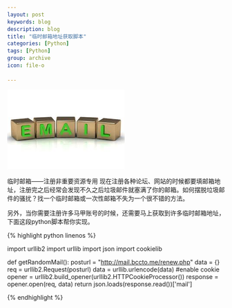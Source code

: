 ```yaml
---
layout: post
keywords: blog
description: blog
title: "临时邮箱地址获取脚本"
categories: [Python]
tags: [Python]
group: archive
icon: file-o

---
```


![image](/assets/images/2013-05-23-mail.jpeg)

临时邮箱——注册非重要资源专用
现在注册各种论坛、网站的时候都要填邮箱地址，注册完之后经常会发现不久之后垃圾邮件就塞满了你的邮箱。如何摆脱垃圾邮件的骚扰？找一个临时邮箱或一次性邮箱不失为一个很不错的方法。

另外，当你需要注册许多马甲账号的时候，还需要马上获取到许多临时邮箱地址，下面这段python脚本帮你实现。

{% highlight python linenos %}

import urllib2
import urllib
import json
import cookielib
 
def getRandomMail():
posturl = "http://mail.bccto.me/renew.php"
data = {}
req = urllib2.Request(posturl)
data = urllib.urlencode(data)
#enable cookie
opener = urllib2.build_opener(urllib2.HTTPCookieProcessor())
response = opener.open(req, data)
return  json.loads(response.read())['mail']    	

{% endhighlight %}
